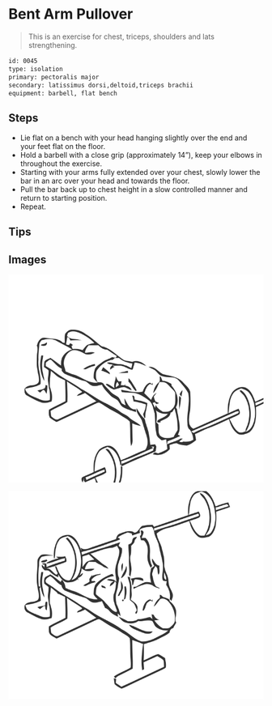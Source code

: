 # Bent Arm Pullover

> This is an exercise for chest, triceps, shoulders and lats strengthening.

``` 
id: 0045 
type: isolation 
primary: pectoralis major 
secondary: latissimus dorsi,deltoid,triceps brachii 
equipment: barbell, flat bench 
``` 


## Steps


 - Lie flat on a bench with your head hanging slightly over the end and your feet flat on the floor.
 - Hold a barbell with a close grip (approximately 14”), keep your elbows in throughout the exercise.
 - Starting with your arms fully extended over your chest, slowly lower the bar in an arc over your head and towards the floor.
 - Pull the bar back up to chest height in a slow controlled manner and return to starting position.
 - Repeat.

## Tips



## Images

![](./../svg/0045-relaxation.svg "")

![](./../svg/0045-tension.svg "")

